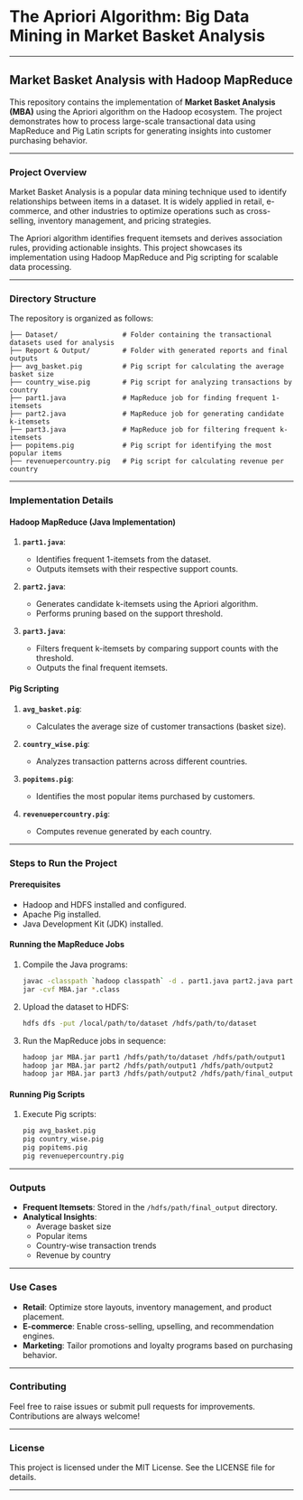 # The Apriori Algorithm: Big Data Mining in Market Basket Analysis
---

## Market Basket Analysis with Hadoop MapReduce

This repository contains the implementation of **Market Basket Analysis (MBA)** using the Apriori algorithm on the Hadoop ecosystem. The project demonstrates how to process large-scale transactional data using MapReduce and Pig Latin scripts for generating insights into customer purchasing behavior.

---

### **Project Overview**
Market Basket Analysis is a popular data mining technique used to identify relationships between items in a dataset. It is widely applied in retail, e-commerce, and other industries to optimize operations such as cross-selling, inventory management, and pricing strategies.

The Apriori algorithm identifies frequent itemsets and derives association rules, providing actionable insights. This project showcases its implementation using Hadoop MapReduce and Pig scripting for scalable data processing.

---

### **Directory Structure**
The repository is organized as follows:

```
├── Dataset/                # Folder containing the transactional datasets used for analysis
├── Report & Output/        # Folder with generated reports and final outputs
├── avg_basket.pig          # Pig script for calculating the average basket size
├── country_wise.pig        # Pig script for analyzing transactions by country
├── part1.java              # MapReduce job for finding frequent 1-itemsets
├── part2.java              # MapReduce job for generating candidate k-itemsets
├── part3.java              # MapReduce job for filtering frequent k-itemsets
├── popitems.pig            # Pig script for identifying the most popular items
├── revenuepercountry.pig   # Pig script for calculating revenue per country
```

---

### **Implementation Details**

#### **Hadoop MapReduce (Java Implementation)**
1. **`part1.java`**:  
   - Identifies frequent 1-itemsets from the dataset.  
   - Outputs itemsets with their respective support counts.  

2. **`part2.java`**:  
   - Generates candidate k-itemsets using the Apriori algorithm.  
   - Performs pruning based on the support threshold.  

3. **`part3.java`**:  
   - Filters frequent k-itemsets by comparing support counts with the threshold.  
   - Outputs the final frequent itemsets.

#### **Pig Scripting**
1. **`avg_basket.pig`**:  
   - Calculates the average size of customer transactions (basket size).

2. **`country_wise.pig`**:  
   - Analyzes transaction patterns across different countries.

3. **`popitems.pig`**:  
   - Identifies the most popular items purchased by customers.

4. **`revenuepercountry.pig`**:  
   - Computes revenue generated by each country.

---

### **Steps to Run the Project**

#### **Prerequisites**
- Hadoop and HDFS installed and configured.
- Apache Pig installed.
- Java Development Kit (JDK) installed.

#### **Running the MapReduce Jobs**
1. Compile the Java programs:
   ```bash
   javac -classpath `hadoop classpath` -d . part1.java part2.java part3.java
   jar -cvf MBA.jar *.class
   ```
2. Upload the dataset to HDFS:
   ```bash
   hdfs dfs -put /local/path/to/dataset /hdfs/path/to/dataset
   ```
3. Run the MapReduce jobs in sequence:
   ```bash
   hadoop jar MBA.jar part1 /hdfs/path/to/dataset /hdfs/path/output1
   hadoop jar MBA.jar part2 /hdfs/path/output1 /hdfs/path/output2
   hadoop jar MBA.jar part3 /hdfs/path/output2 /hdfs/path/final_output
   ```

#### **Running Pig Scripts**
1. Execute Pig scripts:
   ```bash
   pig avg_basket.pig
   pig country_wise.pig
   pig popitems.pig
   pig revenuepercountry.pig
   ```

---

### **Outputs**
- **Frequent Itemsets**: Stored in the `/hdfs/path/final_output` directory.
- **Analytical Insights**:  
   - Average basket size  
   - Popular items  
   - Country-wise transaction trends  
   - Revenue by country  

---

### **Use Cases**
- **Retail**: Optimize store layouts, inventory management, and product placement.  
- **E-commerce**: Enable cross-selling, upselling, and recommendation engines.  
- **Marketing**: Tailor promotions and loyalty programs based on purchasing behavior.

---

### **Contributing**
Feel free to raise issues or submit pull requests for improvements. Contributions are always welcome!

---

### **License**
This project is licensed under the MIT License. See the LICENSE file for details.

--- 

